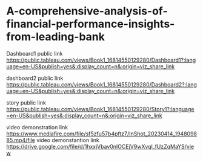# A-comprehensive-analysis-of-financial-performance-insights-from-leading-bank

Dashboard1 public link https://public.tableau.com/views/Book1_16814550129280/Dashboard1?:language=en-US&publish=yes&:display_count=n&:origin=viz_share_link

dashboard2 public link https://public.tableau.com/views/Book1_16814550129280/Dashboard2?:language=en-US&publish=yes&:display_count=n&:origin=viz_share_link

story public link https://public.tableau.com/views/Book1_16814550129280/Story1?:language=en-US&publish=yes&:display_count=n&:origin=viz_share_link

video demonstration link https://www.mediafire.com/file/sf5zfu57b4pftz7/InShot_20230414_194809885.mp4/file
video demonstantion link https://drive.google.com/file/d/1hxxjVbav0nIOCEjV9wXvql_fUzZqMaYS/view

